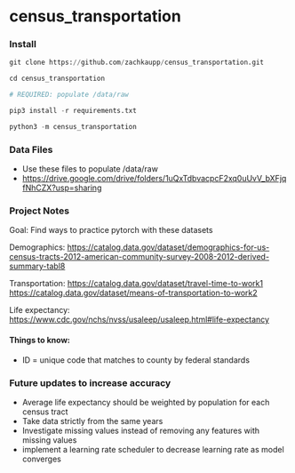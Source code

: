 # census_transportation

### Install
```py
git clone https://github.com/zachkaupp/census_transportation.git

cd census_transportation

# REQUIRED: populate /data/raw

pip3 install -r requirements.txt

python3 -m census_transportation
```
### Data Files
- Use these files to populate /data/raw
- https://drive.google.com/drive/folders/1uQxTdbvacpcF2xq0uUvV_bXFjqfNhCZX?usp=sharing

### Project Notes

Goal: Find ways to practice pytorch with these datasets

Demographics:
https://catalog.data.gov/dataset/demographics-for-us-census-tracts-2012-american-community-survey-2008-2012-derived-summary-tabl8

Transportation:
https://catalog.data.gov/dataset/travel-time-to-work1
https://catalog.data.gov/dataset/means-of-transportation-to-work2

Life expectancy:
https://www.cdc.gov/nchs/nvss/usaleep/usaleep.html#life-expectancy

#### Things to know:
- ID = unique code that matches to county by federal standards

### Future updates to increase accuracy
- Average life expectancy should be weighted by population for each census tract
- Take data strictly from the same years
- Investigate missing values instead of removing any features with missing values
- implement a learning rate scheduler to decrease learning rate as model converges